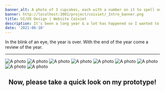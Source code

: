 ```yaml
---
banner_alt: A photo of 3 cupcakes, each with a number on it to spell out 2021
banner: http://localhost:3001/project/coiviet/_Intro_banner.png
title: UI/UX Design | Website Coiviet
description: It's been a long year & a lot has happened so I wanted to recap it all
date: '2021-06-10'
---
```


In the blink of an eye, the year is over. With the end of the year come a review of the year.

---

![A photo](/project/coiviet/_Intro_banner.png 'A photo of the full English breakfast we made on the day after we arrived')
![A photo](/project/coiviet/About_Project.png 'A photo from on top of the cliffs of the North Norfolk coast overlooking the English Channel')
![A photo](/project/coiviet/_User_Flow.png 'A photo of us all as a group dressed up in race suits before we go out racing go karts')
![A photo](/project/coiviet/Sitemap.png 'A photo of my friends Katie & Ashley on top of a fallen down tree pretending to be fighting')
![A photo](/project/coiviet/Wireframe.png 'A photo of my friend Will sat on a bench in the woods pretending to look sad')
![A photo](/project/coiviet/UI-Typo_Color.png 'A photo of the church next to our holiday home showing the beautiful summer sunset')
![A photo](/project/coiviet/UI-Icon_Components.png 'A photo of far away photo of my friends Ashley & Will throwing a frisbee around the garden')
![A photo](/project/coiviet/Grid.png 'A photo of my friends Katie & Ashley on top of a fallen down tree pretending to be fighting')
![A photo](/project/coiviet/Main_Page.png 'A photo of my friend Will sat on a bench in the woods pretending to look sad')
<h2 align="center">
    Now, please take a quick look on my prototype!
</h2>
